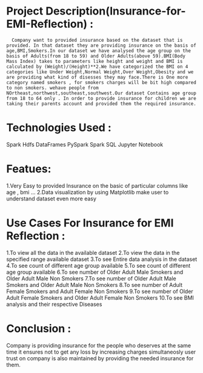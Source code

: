 # Project Description(Insurance-for-EMI-Reflection) :

      Company want to provided insurance based on the dataset that is provided. In that dataset they are providing insurance on the basis of age,BMI,Smokers.In our dataset we have analysed the age group on the basis of Adults(from 18 to 59) and Older Adults(above 59).BMI(Body Mass Index) takes to parameters like height and weight and BMI is calculated by (Weight)/(Height)**2.We have categorized the BMI on 4 categories like Under Weight,Normal Weight,Over Weight,Obesity and we are providing what kind of disesses they may face.There is One more category named smokers , for smokers charges will be bit high compared to non smokers. wehave people from NOrtheast,northwest,southeast,southwest.Our dataset Contains age group from 18 to 64 only . In order to provide insurance for children we are taking their parents account and provided them the required insurance.
# Technologies Used : 
Spark 
Hdfs
DataFrames 
PySpark
Spark
SQL 
Jupyter Notebook

# Featues: 
1.Very Easy to provided Insurance on the basic of particular columns like age , bmi ...
2.Data visualization by using Matplotlib make user to understand dataset even more easy

# Use Cases For Insurance for EMI Reflection : 
1.To view all the data in the available dataset
2.To view  the data in the specified range available dataset 
3.To see Entire data analysis in the dataset
4.To see count of different age group available
5.To see count of different age group available
6.To see number of Older Adult Male Smokers and Older Adult Male Non Smokers
7.To see number of Older Adult Male Smokers and Older Adult Male Non Smokers
8.To see number of Adult Female Smokers and Adult Female Non Smokers
9.To see number of Older Adult Female Smokers and Older Adult Female Non Smokers
10.To see BMI analysis and their respective Diseases
# Conclusion :
   Company is providing insurance for the people who deserves at the same time it ensures not to get any loss by increasing charges simultaneosly user trust on company is also maintained by providing the needed insurance for them.

